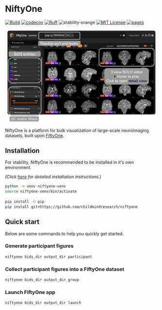 # NiftyOne

[![Build](https://github.com/childmindresearch/niftyone/actions/workflows/test.yaml/badge.svg?branch=main)](https://github.com/childmindresearch/niftyone/actions/workflows/test.yaml?query=branch%3Amain)
[![codecov](https://codecov.io/gh/childmindresearch/niftyone/branch/main/graph/badge.svg?token=22HWWFWPW5)](https://codecov.io/gh/childmindresearch/niftyone)
[![Ruff](https://img.shields.io/endpoint?url=https://raw.githubusercontent.com/astral-sh/ruff/main/assets/badge/v2.json)](https://github.com/astral-sh/ruff)
![stability-orange](https://img.shields.io/badge/stability-experimental-orange.svg)
[![MIT License](https://img.shields.io/badge/license-MIT-blue.svg)](https://github.com/childmindresearch/niftyone/blob/main/LICENSE)
[![pages](https://img.shields.io/badge/api-docs-blue)](https://childmindresearch.github.io/niftyone)

![NiftyOne Mosaic](.github/static/niftyone_mosaic_view.png)

NiftyOne is a platform for bulk visualization of large-scale neuroimaging datasets, built
upon <a href="https://docs.voxel51.com" target="_blank" rel="noopener">FiftyOne</a>.

## Installation

For stability, NiftyOne is recommended to be installed in it's own environment.

*(Click [here](docs/contributing/setup) for detailed installation instructions.)*

```bash
python -m venv niftyone-venv
source niftyone-venv/bin/activate

pip install -U pip
pip install git+https://github.com/childmindresearch/niftyone
```

## Quick start

Below are some commands to help you quickly get started.

### Generate participant figures

```bash
niftyone bids_dir output_dir participant
```

### Collect participant figures into a FiftyOne dataset

```bash
niftyone bids_dir output_dir group
```

### Launch FiftyOne app

```bash
niftyone bids_dir output_dir launch
```
